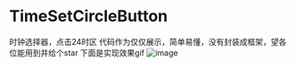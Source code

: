 # TimeSetCircleButton
时钟选择器，点击24时区
代码作为仅仅展示，简单易懂，没有封装成框架，望各位能用到并给个star
下面是实现效果gif
![image](https://github.com/a2525a2009/TimeSetCircleButton/blob/master/QQ20170707-182618.gif)

